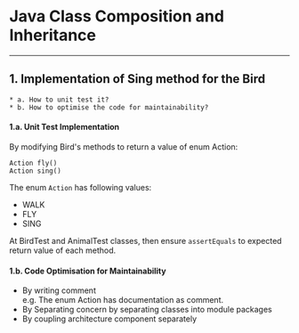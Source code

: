 
# Java Class Composition and Inheritance

---

## 1. Implementation of Sing method for the Bird

    * a. How to unit test it? 
    * b. How to optimise the code for maintainability?

#### 1.a. Unit Test Implementation

By modifying Bird's methods to return a value of enum Action:
```$Java
Action fly()
Action sing()
```

The enum `Action` has following values:
* WALK
* FLY
* SING

At BirdTest and AnimalTest classes, then ensure `assertEquals` to expected return value of each method.

#### 1.b. Code Optimisation for Maintainability

* By writing comment  \
    e.g. The enum Action has documentation as comment.
* By Separating concern by separating classes into module packages
* By coupling architecture component separately
